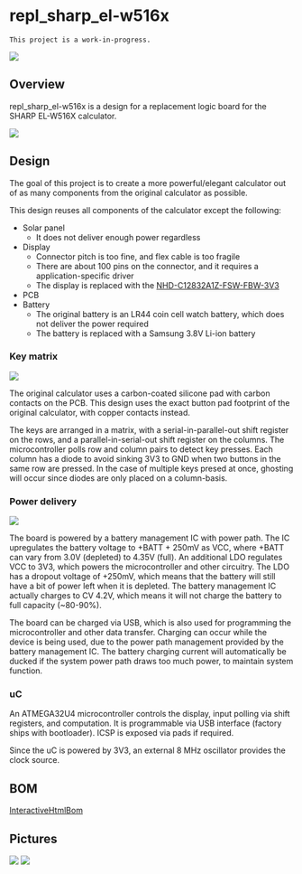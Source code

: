 # repl_sharp_el-w516x
`This project is a work-in-progress.`

![](https://i.imgur.com/ZbZdZu3.png)

## Overview
repl_sharp_el-w516x is a design for a replacement logic board for the SHARP EL-W516X calculator.

![](https://i.imgur.com/QA0KFef.png)

## Design
The goal of this project is to create a more powerful/elegant calculator out of as many components from the original 
calculator as possible.

This design reuses all components of the calculator except the following:
- Solar panel
  - It does not deliver enough power regardless
- Display
  - Connector pitch is too fine, and flex cable is too fragile
  - There are about 100 pins on the connector, and it requires a application-specific driver
  - The display is replaced with the [NHD-C12832A1Z-FSW-FBW-3V3](http://www.newhavendisplay.com/specs/NHD-C12832A1Z-FSW-FBW-3V3.pdf)
- PCB
- Battery
  - The original battery is an LR44 coin cell watch battery, which does not deliver the power required
  - The battery is replaced with a Samsung 3.8V Li-ion battery 

### Key matrix

![](https://i.imgur.com/yNuGJaD.png)

The original calculator uses a carbon-coated silicone pad with carbon contacts on the PCB. This design uses the exact 
button pad footprint of the original calculator, with copper contacts instead.

The keys are arranged in a matrix, with a serial-in-parallel-out shift register on the rows, and a 
parallel-in-serial-out shift register on the columns. The microcontroller polls row and column pairs to detect 
key presses. Each column has a diode to avoid sinking 3V3 to GND when two buttons in the same row are pressed. 
In the case of multiple keys presed at once, ghosting will occur since diodes are only placed on a column-basis.

### Power delivery

![](https://i.imgur.com/vOzgEhQ.png)

The board is powered by a battery management IC with power path. The IC upregulates the battery voltage to +BATT + 250mV as VCC, 
where +BATT can vary from 3.0V (depleted) to 4.35V (full). An additional LDO regulates VCC to 3V3, which powers the 
microcontroller and other circuitry. The LDO has a dropout voltage of +250mV, which means that the battery will still 
have a bit of power left when it is depleted. The battery management IC actually charges to CV 4.2V, which means it 
will not charge the battery to full capacity (~80-90%).

The board can be charged via USB, which is also used for programming the microcontroller and other data transfer. 
Charging can occur while the device is being used, due to the power path management provided by the battery management 
IC. The battery charging current will automatically be ducked if the system power path draws too much power, to 
maintain system function. 

### uC
An ATMEGA32U4 microcontroller controls the display, input polling via shift registers, and computation. It is 
programmable via USB interface (factory ships with bootloader). ICSP is exposed via pads if required. 

Since the uC is powered by 3V3, an external 8 MHz oscillator provides the clock source.

## BOM
[InteractiveHtmlBom](https://raw.githack.com/Netdex/repl_sharp_el-w516x/master/kicad/bom/ibom.html)

## Pictures
![](https://i.imgur.com/iC0rI9Z.png)
![](https://i.imgur.com/7qBPTp5.png)
